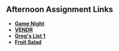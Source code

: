 ## Afternoon Assignment Links

* **[Game Night](https://github.com/Aulero99/GameNight)**
* **[VENDR](https://github.com/Aulero99/vendr)**
* **[Greg's List 1](https://github.com/Aulero99/lateSpring23_gregslistMVC)**
* **[Fruit Salad](https://github.com/Aulero99/FruitSalad)**
